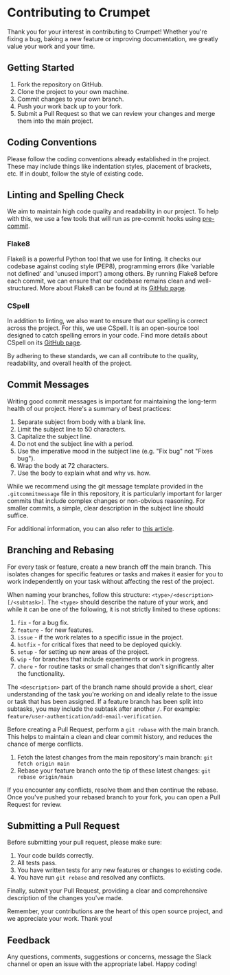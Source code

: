 # Contributing to Crumpet

Thank you for your interest in contributing to Crumpet! Whether you're fixing a bug, baking a new feature or improving documentation, we greatly value your work and your time.

## Getting Started

1. Fork the repository on GitHub.
2. Clone the project to your own machine.
3. Commit changes to your own branch.
4. Push your work back up to your fork.
5. Submit a Pull Request so that we can review your changes and merge them into the main project.

## Coding Conventions

Please follow the coding conventions already established in the project. These may include things like indentation styles, placement of brackets, etc. If in doubt, follow the style of existing code.

## Linting and Spelling Check

We aim to maintain high code quality and readability in our project. To help with this, we use a few tools that will run as pre-commit hooks using [pre-commit](https://pre-commit.com/).

### Flake8

Flake8 is a powerful Python tool that we use for linting. It checks our codebase against coding style (PEP8), programming errors (like 'variable not defined' and 'unused import') among others. By running Flake8 before each commit, we can ensure that our codebase remains clean and well-structured. More about Flake8 can be found at its [GitHub page](https://github.com/PyCQA/flake8).

### CSpell

In addition to linting, we also want to ensure that our spelling is correct across the project. For this, we use CSpell. It is an open-source tool designed to catch spelling errors in your code. Find more details about CSpell on its [GitHub page](https://github.com/streetsidesoftware/cspell).

By adhering to these standards, we can all contribute to the quality, readability, and overall health of the project. 

## Commit Messages

Writing good commit messages is important for maintaining the long-term health of our project. Here's a summary of best practices:

1. Separate subject from body with a blank line.
2. Limit the subject line to 50 characters.
3. Capitalize the subject line.
4. Do not end the subject line with a period.
5. Use the imperative mood in the subject line (e.g. "Fix bug" not "Fixes bug").
6. Wrap the body at 72 characters.
7. Use the body to explain what and why vs. how.

While we recommend using the git message template provided in the `.gitcommitmessage` file in this repository, it is particularly important for larger commits that include complex changes or non-obvious reasoning. For smaller commits, a simple, clear description in the subject line should suffice.

For additional information, you can also refer to [this article](https://cbea.ms/git-commit).

## Branching and Rebasing

For every task or feature, create a new branch off the main branch. This isolates changes for specific features or tasks and makes it easier for you to work independently on your task without affecting the rest of the project.

When naming your branches, follow this structure: `<type>/<description>[/<subtask>]`. The `<type>` should describe the nature of your work, and while it can be one of the following, it is not strictly limited to these options:

1. `fix` - for a bug fix.
2. `feature` - for new features.
3. `issue` - if the work relates to a specific issue in the project.
4. `hotfix` - for critical fixes that need to be deployed quickly.
5. `setup` - for setting up new areas of the project.
6. `wip` - for branches that include experiments or work in progress.
7. `chore` - for routine tasks or small changes that don't significantly alter the functionality.

The `<description>` part of the branch name should provide a short, clear understanding of the task you're working on and ideally relate to the issue or task that has been assigned. If a feature branch has been split into subtasks, you may include the subtask after another `/`. For example: `feature/user-authentication/add-email-verification`.

Before creating a Pull Request, perform a `git rebase` with the main branch. This helps to maintain a clean and clear commit history, and reduces the chance of merge conflicts.

1. Fetch the latest changes from the main repository's main branch: `git fetch origin main`
2. Rebase your feature branch onto the tip of these latest changes: `git rebase origin/main`

If you encounter any conflicts, resolve them and then continue the rebase. Once you've pushed your rebased branch to your fork, you can open a Pull Request for review.

## Submitting a Pull Request

Before submitting your pull request, please make sure:

1. Your code builds correctly.
2. All tests pass.
3. You have written tests for any new features or changes to existing code.
4. You have run `git rebase` and resolved any conflicts.

Finally, submit your Pull Request, providing a clear and comprehensive description of the changes you've made.

Remember, your contributions are the heart of this open source project, and we appreciate your work. Thank you!

## Feedback

Any questions, comments, suggestions or concerns, message the Slack channel or open an issue with the appropriate label. Happy coding!
